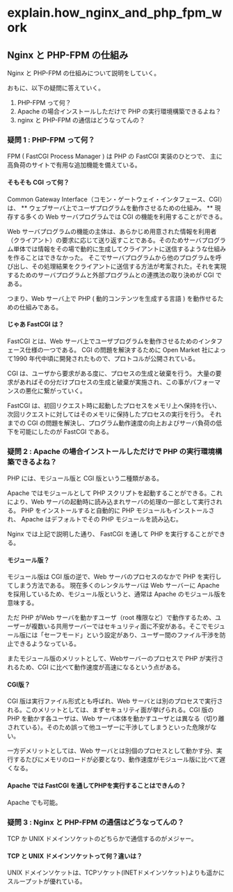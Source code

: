 # explain.how_nginx_and_php_fpm_work
## Nginx と PHP-FPM の仕組み
Nginx と PHP-FPM の仕組みについて説明をしていく。

おもに、以下の疑問に答えていく。
1. PHP-FPM って何？
2. Apache の場合インストールしただけで PHP の実行環境構築できるよね？
3. nginx と PHP-FPM の通信はどうなってんの？

### 疑問 1 : PHP-FPM って何？
FPM ( FastCGI Process Manager ) は PHP の FastCGI 実装のひとつで、 主に高負荷のサイトで有用な追加機能を備えている。

#### そもそも CGI って何？
Common Gateway Interface（コモン・ゲートウェイ・インタフェース、CGI）は、 ** ウェブサーバ上でユーザプログラムを動作させるための仕組み。 ** 現存する多くの Web サーバプログラムでは CGI の機能を利用することができる。

Web サーバプログラムの機能の主体は、あらかじめ用意された情報を利用者（クライアント）の要求に応じて送り返すことである。そのためサーバプログラム単体では情報をその場で動的に生成してクライアントに送信するような仕組みを作ることはできなかった。 そこでサーバプログラムから他のプログラムを呼び出し、その処理結果をクライアントに送信する方法が考案された。それを実現するためのサーバプログラムと外部プログラムとの連携法の取り決めが CGI である。

つまり、Web サーバ上で PHP ( 動的コンテンツを生成する言語 ) を動作せるための仕組みである。

#### じゃあ FastCGI は？
FastCGI とは、Web サーバ上でユーザプログラムを動作させるためのインタフェース仕様の一つである。 CGI の問題を解決するために Open Market 社によって1990 年代中頃に開発されたもので、プロトコルが公開されている。

CGI は、ユーザから要求がある度に、プロセスの生成と破棄を行う。 大量の要求があればその分だけプロセスの生成と破棄が実施され、この事がパフォーマンスの悪化に繋がっていく。

FastCGI は、初回リクエスト時に起動したプロセスをメモリ上へ保持を行い、次回リクエストに対してはそのメモリに保持したプロセスの実行を行う。 それまでの CGI の問題を解決し、プログラム動作速度の向上およびサーバ負荷の低下を可能にしたのが FastCGI である。

### 疑問 2 : Apache の場合インストールしただけで PHP の実行環境構築できるよね？
PHP には、モジュール版と CGI 版という二種類がある。

Apache ではモジュールとして PHP スクリプトを起動することができる。これにより、Web サーバの起動時に読み込まれサーバの処理の一部として実行される。 PHP をインストールすると自動的に PHP モジュールもインストールされ、 Apache はデフォルトでその PHP モジュールを読み込む。

Nginx では上記で説明した通り、 FastCGI を通して PHP を実行することができる。

#### モジュール版？
モジュール版は CGI 版の逆で、Web サーバのプロセスのなかで PHP を実行してしまう方法である。 現在多くのレンタルサーバは Web サーバーに Apache を採用しているため、モジュール版というと、通常は Apache のモジュール版を意味する。

ただ PHP がWeb サーバを動かすユーザ（root 権限など）で動作するため、ユーザーが複数いる共用サーバーではセキュリティ面に不安がある。そこでモジュール版には「セーフモード」という設定があり、ユーザー間のファイル干渉を防止できるようなっている。

またモジュール版のメリットとして、Webサーバーのプロセスで PHP が実行されるため、CGI に比べて動作速度が高速になるという点がある。

#### CGI版？
CGI 版は実行ファイル形式とも呼ばれ、Web サーバとは別のプロセスで実行される。このメリットとしては、まずセキュリティ面が挙げられる。CGI 版の PHP を動かす各ユーザは、Web サーバ本体を動かすユーザとは異なる（切り離されている）。そのため誤って他ユーザーに干渉してしまうといった危険がない。

一方デメリットとしては、Web サーバとは別個のプロセスとして動かす分、実行するたびにメモリのロードが必要となり、動作速度がモジュール版に比べて遅くなる。

#### Apache では FastCGI を通してPHPを実行することはできんの？
Apache でも可能。

### 疑問 3 : Nginx と PHP-FPM の通信はどうなってんの？
TCP か UNIX ドメインソケットのどちらかで通信するのがメジャー。

#### TCP と UNIX ドメインソケットって何？違いは？
UNIX ドメインソケットは、TCPソケット(INETドメインソケット)よりも遥かにスループットが優れている。

